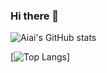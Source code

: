 ### Hi there 👋

<!--
**aiai-github/aiai-github** is a ✨ _special_ ✨ repository because its `README.md` (this file) appears on your GitHub profile.

Here are some ideas to get you started:

- 🔭 I’m currently working on ...
- 🌱 I’m currently learning ...
- 👯 I’m looking to collaborate on ...
- 🤔 I’m looking for help with ...
- 💬 Ask me about ...
- 📫 How to reach me: ...
- 😄 Pronouns: ...
- ⚡ Fun fact: ...
-->

![Aiai's GitHub stats](https://github-readme-stats.vercel.app/api?username=aiai-github&show_icons=true)

[![Top Langs](https://github-readme-stats.vercel.app/api/top-langs/?username=aiai-github&layout=compact)]
